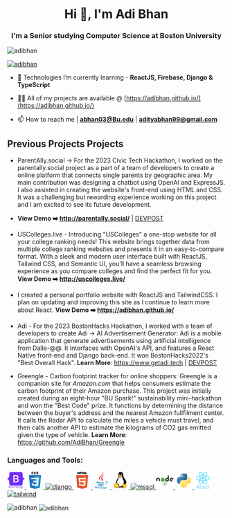 <h1 align="center">Hi 👋, I'm Adi Bhan</h1>
<h3 align="center">I'm a Senior studying Computer Science at Boston University</h3>

<p align="left"> <img src="https://komarev.com/ghpvc/?username=adibhan&label=Profile%20views&color=0e75b6&style=flat" alt="adibhan" /> </p>

<p align="left"> <a href="https://github.com/ryo-ma/github-profile-trophy"><img src="https://github-profile-trophy.vercel.app/?username=adibhan" alt="adibhan" /></a> </p>

- 🌱 Technologies I’m currently learning - **ReactJS, Firebase, Django & TypeScript**

- 👨‍💻 All of my projects are available @ [https://adibhan.github.io/](https://adibhan.github.io/)

- 📫 How to reach me | **abhan03@Bu.edu** | **adityabhan99@gmail.com**


## Previous Projects Projects 

- ParentAlly.social -> For the 2023 Civic Tech Hackathon, I worked on the parentally.social project as a part of a team of developers to create a online platform that connects single parents by geographic area. My main contribution was designing a chatbot using OpenAI and ExpressJS. I also assisted in creating the website's front-end using HTML and CSS. It was a challenging but rewarding experience working on this project and I am excited to see its future development.
- **View Demo ➡️ http://parentally.social/** | <a href= "https://devpost.com/software/parentally-empowering-single-parents?ref_content=my-projects-tab&ref_feature=my_projects">DEVPOST</a> 

- USColleges.live - Introducing "USColleges" a one-stop website for all your college ranking needs! This website brings together data from multiple college ranking websites and presents it in an easy-to-compare format. With a sleek and modern user interface built with ReactJS, Tailwind CSS, and Semantic UI, you'll have a seamless browsing experience as you compare colleges and find the perfect fit for you.
**View Demo ➡️ http://uscolleges.live/** 

- I created a personal portfolio website with ReactJS and TailwindCSS. I plan on updating and improving this site as I continue to learn more about React.
**View Demo ➡️ https://adibhan.github.io/**

- Adi - For the 2023 BostonHacks Hackathon, I worked with a team of developers to create Adi -> AI Advertisement Generator: Adi is a mobile application that generate advertisements using artificial intelligence from Dalle-@@. It interfaces with OpenAI's API, and features a React Native front-end and Django back-end. It won BostonHacks2022's "Best Overall Hack".
**Learn More**: https://www.getadi.tech | <a href= "https://bostonhacks-2022.devpost.com/?ref_content=default&ref_feature=challenge&ref_medium=portfolio">DEVPOST</a> 

- Greengle -  Carbon footprint tracker for online shoppers: Greengle is a companion site for *Amazon.com* that helps consumers estimate the carbon footprint of their Amazon purchase. This project was initially created during an eight-hour "BU Spark!" sustainability mini-hackathon and won the "Best Code" prize. It functions by determining the distance between the buyer's address and the nearest Amazon fullfilment center. It calls the Radar API to calculate the miles a vehicle must travel, and then calls another API to estimate the kilograms of CO2 gas emitted given the type of vehicle.
**Learn More**: https://github.com/AdiBhan/Greengle



<h3 align="left">Languages and Tools:</h3>
<p align="left"> <a href="https://getbootstrap.com" target="_blank" rel="noreferrer"> <img src="https://raw.githubusercontent.com/devicons/devicon/master/icons/bootstrap/bootstrap-plain-wordmark.svg" alt="bootstrap" width="40" height="40"/> </a> <a href="https://www.w3schools.com/css/" target="_blank" rel="noreferrer"> <img src="https://raw.githubusercontent.com/devicons/devicon/master/icons/css3/css3-original-wordmark.svg" alt="css3" width="40" height="40"/> </a> <a href="https://www.djangoproject.com/" target="_blank" rel="noreferrer"> <img src="https://cdn.worldvectorlogo.com/logos/django.svg" alt="django" width="40" height="40"/> </a> <a href="https://www.w3.org/html/" target="_blank" rel="noreferrer"> <img src="https://raw.githubusercontent.com/devicons/devicon/master/icons/html5/html5-original-wordmark.svg" alt="html5" width="40" height="40"/> </a> <a href="https://www.java.com" target="_blank" rel="noreferrer"> <img src="https://raw.githubusercontent.com/devicons/devicon/master/icons/java/java-original.svg" alt="java" width="40" height="40"/> </a> <a href="https://www.linux.org/" target="_blank" rel="noreferrer"> <img src="https://raw.githubusercontent.com/devicons/devicon/master/icons/linux/linux-original.svg" alt="linux" width="40" height="40"/> </a> <a href="https://www.microsoft.com/en-us/sql-server" target="_blank" rel="noreferrer"> <img src="https://www.svgrepo.com/show/303229/microsoft-sql-server-logo.svg" alt="mssql" width="40" height="40"/> </a> <a href="https://nodejs.org" target="_blank" rel="noreferrer"> <img src="https://raw.githubusercontent.com/devicons/devicon/master/icons/nodejs/nodejs-original-wordmark.svg" alt="nodejs" width="40" height="40"/> </a> <a href="https://www.python.org" target="_blank" rel="noreferrer"> <img src="https://raw.githubusercontent.com/devicons/devicon/master/icons/python/python-original.svg" alt="python" width="40" height="40"/> </a> <a href="https://reactjs.org/" target="_blank" rel="noreferrer"> <img src="https://raw.githubusercontent.com/devicons/devicon/master/icons/react/react-original-wordmark.svg" alt="react" width="40" height="40"/> </a> <a href="https://tailwindcss.com/" target="_blank" rel="noreferrer"> <img src="https://www.vectorlogo.zone/logos/tailwindcss/tailwindcss-icon.svg" alt="tailwind" width="40" height="40"/> </a> </p>

<p><img align="left" src="https://github-readme-stats.vercel.app/api/top-langs?username=adibhan&show_icons=true&locale=en&layout=compact" alt="adibhan" /></p>

<p>&nbsp;<img align="center" src="https://github-readme-stats.vercel.app/api?username=adibhan&show_icons=true&locale=en" alt="adibhan" /></p>


